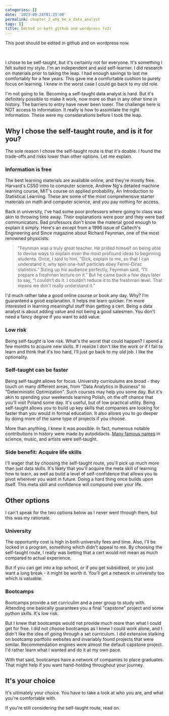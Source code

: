 ```yaml
---
categories: []
date: '2023-09-24T01:25:00'
permalink: chapter_2_why_be_a_data_analyst
tags: []
title: Edited in both github and wordpress (v3)
---
```


This post should be edited in github and on wordpress now.<br />

<br />

I chose to be self-taught, but it's certainly not for everyone. It's something I felt suited my style. I'm an independent and avid self-learner. I did research on materials prior to taking the leap. I had enough savings to last me comfortably for a few years. This gave me a comfortable cushion to purely focus on learning. I knew in the worst case I could go back to my old role.<br />

I'm not going to lie. Becoming a self-taught data analyst is hard. But it's definitely possible to make it work, now more so than in any other time in history. The barriers to entry have never been lower. The challenge here is NOT access to information. It really is how to assimilate the right information. These were my considerations before I took the leap.<br />

## Why I chose the self-taught route, and is it for you?
The sole reason I chose the self-taught route is that it's doable. I found the trade-offs and risks lower than other options. Let me explain.<br />

### Information is free
The best learning materials are available online, and they're mostly free. Harvard's CS50 intro to computer science, Andrew Ng's detailed machine learning course, MIT's course on applied probability, An Introduction to Statistical Learning. These are some of the most comprehensive starter materials on math and computer science, and you pay nothing for access.<br />

Back in university, I've had some poor professors where going to class was akin to throwing time away. Their explanations were poor and they were bad communicators. Bad professors don't know the material good enough to explain it simply. Here's an except from a 1996 issue of Caltech's Engineering and Since magazine about Richard Feynman, one of the most renowned physicists:<br />

> "Feynman was a truly great teacher. He prided himself on being able to devise ways to explain even the most profound ideas to beginning students. Once, I said to him, “Dick, explain to me, so that I can understand it, why spin one-half particles obey Fermi-Dirac statistics.” Sizing up his audience perfectly, Feynman said, “I’ll prepare a freshman lecture on it.” But he came back a few days later to say, “I couldn’t do it. I couldn’t reduce it to the freshman level. That means we don’t really understand it.”<br />

I'd much rather take a good online course or book any day. Why? I'm guaranteed a good explanation. It helps me learn quicker. I'm more interested in learning meaningful stuff than getting a cert. Being a data analyst is about adding value and not being a good salesmen. You don't need a fancy degree if you want to add value.<br />

### Low risk
Being self-taught is low risk. What's the worst that could happen? I spend a few months to acquire new skills. If I realize I don't like the work or if I fail to learn and think that it's too hard, I'll just go back to my old job. I like the optionality.<br />

### Self-taught can be faster
Being self-taught allows for focus. University curriculums are broad - they touch on many different areas, from "Data Analytics in Business" to "Deterministic Optimization". Such courses may help you some day. But it's akin to spending your weekends learning Polish, on the off chance that you'll visit Poland some day. It's useful, but of low practical utility. Being self-taught allows you to build up key skills that companies are looking for faster than you would in formal education. It also allows you to go deeper by doing more of the same type of projects if you choose.<br />

More than anything, I knew it was possible. In fact, numerous notable contributions in history were made by autodidacts. <a href="https://en.wikipedia.org/wiki/List_of_autodidacts">Many famous names</a> in science, music, and artists were self-taught.<br />

### Side benefit: Acquire life skills
I'll wager that by choosing the self-taught route, you'll pick up much more than just data skills. It's likely that you'll acquire the meta skill of learning how to learn, as well as build a level of self-confidence that allows you to pivot wherever you want in future. Doing a hard thing once builds upon itself. This meta skill and confidence will compound over your life.<br />

## Other options
I can't speak for the two options below as I never went through them, but this was my rationale.<br />

### University
The opportunity cost is high in both university fees and time. Also, I'll be locked in a program, something which didn't appeal to me. By choosing the self-taught route, I really was betting that a cert would not mean as much compared to actual experience.<br />

But if you can get into a top school, or if you get subsidized, or you just want a long break - it might be worth it. You'll get a network in university too which is valuable.<br />

### Bootcamps
Bootcamps provide a set curriculim and a peer group to study with. Attending one basically guarantees you a final "capstone" project and some python skills. It's low risk.<br />

But I knew that bootcamps would not provide much more than what I could get for free. I did not choose bootcamps as I knew I could work alone, and I didn't like the idea of going through a set curriculum. I did extensive stalking on bootcamp portfolio websites and invariably found projects that were similar. Recommendation engines were almost the default capstone project. I'd rather learn what I wanted and do it at my own pace.<br />

With that said, bootcamps have a network of companies to place graduates. That might help if you want hand-holding throughout your journey.<br />

## It's your choice
It's ultimately your choice. You have to take a look at who you are, and what you're comfortable with.<br />

If you're still considering the self-taught route, read on.<br />

<br />